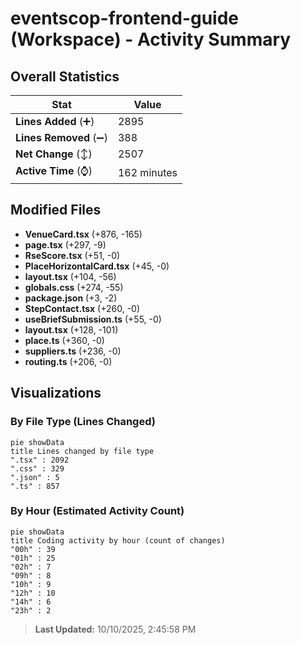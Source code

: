 # eventscop-frontend-guide (Workspace) - Activity Summary 

## Overall Statistics

| Stat                   | Value                                                             |
| ---------------------- | ----------------------------------------------------------------- |
| **Lines Added** (➕)   | 2895                                          |
| **Lines Removed** (➖) | 388                                        |
| **Net Change** (↕)    | 2507                |
| **Active Time** (⌚)   | 162 minutes |


## Modified Files
- **VenueCard.tsx** (+876, -165)
- **page.tsx** (+297, -9)
- **RseScore.tsx** (+51, -0)
- **PlaceHorizontalCard.tsx** (+45, -0)
- **layout.tsx** (+104, -56)
- **globals.css** (+274, -55)
- **package.json** (+3, -2)
- **StepContact.tsx** (+260, -0)
- **useBriefSubmission.ts** (+55, -0)
- **layout.tsx** (+128, -101)
- **place.ts** (+360, -0)
- **suppliers.ts** (+236, -0)
- **routing.ts** (+206, -0)

## Visualizations

### By File Type (Lines Changed)

```mermaid
pie showData
title Lines changed by file type
".tsx" : 2092
".css" : 329
".json" : 5
".ts" : 857
```

### By Hour (Estimated Activity Count)

```mermaid
pie showData
title Coding activity by hour (count of changes)
"00h" : 39
"01h" : 25
"02h" : 7
"09h" : 8
"10h" : 9
"12h" : 10
"14h" : 6
"23h" : 2
```


> **Last Updated:** 10/10/2025, 2:45:58 PM
